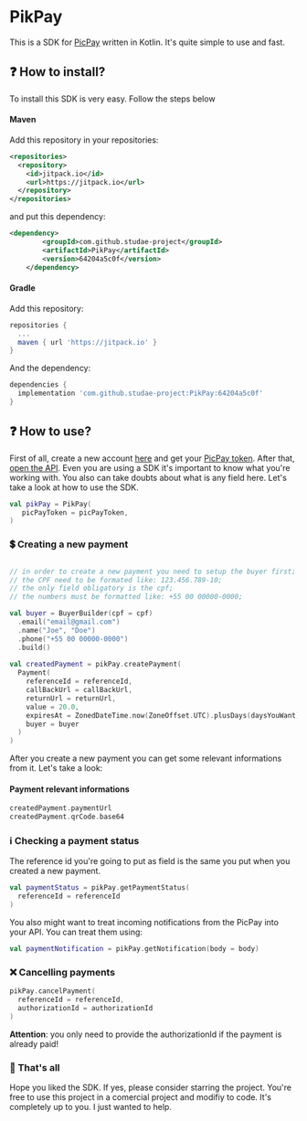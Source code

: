 # PikPay

This is a SDK for [PicPay](https://ecommerce.picpay.com/doc/) written in Kotlin. It's quite simple to use and fast.


## ❓ How to install?

To install this SDK is very easy. Follow the steps below


#### Maven

Add this repository in your repositories:

```xml
<repositories>
  <repository>
    <id>jitpack.io</id>
    <url>https://jitpack.io</url>
  </repository>
</repositories>
```

and put this dependency: 

```xml
<dependency>
	    <groupId>com.github.studae-project</groupId>
	    <artifactId>PikPay</artifactId>
	    <version>64204a5c0f</version>
	</dependency>
```

#### Gradle

Add this repository:

```gradle
repositories {
  ...
  maven { url 'https://jitpack.io' }
}
```

And the dependency:

```gradle
dependencies {
  implementation 'com.github.studae-project:PikPay:64204a5c0f'
}
```


## ❓ How to use?

First of all, create a new account [here](https://lojista.picpay.com/registro/form) and get your [PicPay token](https://painel-empresas.picpay.com/integracoes).
After that, [open the API](https://ecommerce.picpay.com/doc/). Even you are using a SDK it's important to know what you're working with. You also can take doubts about what is any field here.
Let's take a look at how to use the SDK.

```kotlin
val pikPay = PikPay(
   picPayToken = picPayToken,
)
```

### 💲 Creating a new payment

```kotlin

// in order to create a new payment you need to setup the buyer first;
// the CPF need to be formated like: 123.456.789-10;
// the only field obligatory is the cpf;
// the numbers must be formatted like: +55 00 00000-0000;

val buyer = BuyerBuilder(cpf = cpf)
  .email("email@gmail.com")
  .name("Joe", "Doe")
  .phone("+55 00 00000-0000")
  .build()
  
val createdPayment = pikPay.createPayment(
  Payment(
    referenceId = referenceId,
    callBackUrl = callBackUrl,
    returnUrl = returnUrl,
    value = 20.0,
    expiresAt = ZonedDateTime.now(ZoneOffset.UTC).plusDays(daysYouWant).format(DateTimeFormatter.ISO_INSTANT),
    buyer = buyer
  )
)

```

After you create a new payment you can get some relevant informations from it. Let's take a look:


#### Payment relevant informations 

```kotlin
createdPayment.paymentUrl
createdPayment.qrCode.base64
```

### ℹ Checking a payment status

The reference id you're going to put as field is the same you put when you created a new payment.

```kotlin
val paymentStatus = pikPay.getPaymentStatus(
  referenceId = referenceId
)
```

You also might want to treat incoming notifications from the PicPay into your API. You can treat them using:


```kotlin
val paymentNotification = pikPay.getNotification(body = body)
```

### ❌ Cancelling payments


```kotlin
pikPay.cancelPayment(
  referenceId = referenceId,
  authorizationId = authorizationId
)
```

**Attention**: you only need to provide the authorizationId if the payment is already paid!


### 🌟 That's all

Hope you liked the SDK. If yes, please consider starring the project. You're free to use this project in a comercial project and modifiy to code. It's completely up to you.
I just wanted to help.

